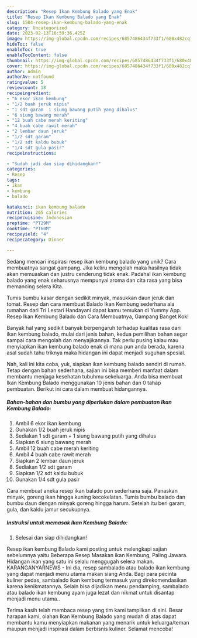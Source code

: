 ```yaml
---
description: "Resep Ikan Kembung Balado yang Enak"
title: "Resep Ikan Kembung Balado yang Enak"
slug: 1584-resep-ikan-kembung-balado-yang-enak
category: Uncategorized
date: 2023-02-13T16:59:36.425Z
image: https://img-global.cpcdn.com/recipes/6857486434f733f1/680x482cq70/ikan-kembung-balado-foto-resep-utama.jpg
hideToc: false
enableToc: true
enableTocContent: false
thumbnail: https://img-global.cpcdn.com/recipes/6857486434f733f1/680x482cq70/ikan-kembung-balado-foto-resep-utama.jpg
cover: https://img-global.cpcdn.com/recipes/6857486434f733f1/680x482cq70/ikan-kembung-balado-foto-resep-utama.jpg
author: Admin
authorAv: notfound
ratingvalue: 5
reviewcount: 18
recipeingredient:
- "6 ekor ikan kembung"
- "1/2 buah jeruk nipis"
- "1 sdt garam  1 siung bawang putih yang dihalus"
- "6 siung bawang merah"
- "12 buah cabe merah keriting"
- "4 buah cabe rawit merah"
- "2 lembar daun jeruk"
- "1/2 sdt garam"
- "1/2 sdt kaldu bubuk"
- "1/4 sdt gula pasir"
recipeinstructions:

- "Sudah jadi dan siap dihidangkan!"
categories:
- Resep
tags:
- ikan
- kembung
- balado

katakunci: ikan kembung balado 
nutrition: 265 calories
recipecuisine: Indonesian
preptime: "PT29M"
cooktime: "PT60M"
recipeyield: "4"
recipecategory: Dinner

---
```





Sedang mencari inspirasi resep ikan kembung balado yang unik? Cara membuatnya sangat gampang. Jika keliru mengolah maka hasilnya tidak akan memuaskan dan justru cenderung tidak enak. Padahal ikan kembung balado yang enak seharusnya mempunyai aroma dan cita rasa yang bisa memancing selera Kita.





Tumis bumbu kasar dengan sedikit minyak, masukkan daun jeruk dan tomat. Resep dan cara membuat Balado Ikan Kembung sederhana ala rumahan dari Tri Lestari Handayani dapat kamu temukan di Yummy App. Resep Ikan Kembung Balado dan Cara Membuatnya, Gampang Banget Kok!

Banyak hal yang sedikit banyak berpengaruh terhadap kualitas rasa dari ikan kembung balado, mulai dari jenis bahan, kedua pemilihan bahan segar sampai cara mengolah dan menyajikannya. Tak perlu pusing kalau mau menyiapkan ikan kembung balado enak di mana pun anda berada, karena asal sudah tahu triknya maka hidangan ini dapat menjadi suguhan spesial.






Nah, kali ini kita coba, yuk, siapkan ikan kembung balado sendiri di rumah. Tetap dengan bahan sederhana, sajian ini bisa memberi manfaat dalam membantu menjaga kesehatan tubuhmu sekeluarga. Anda bisa membuat Ikan Kembung Balado menggunakan 10 jenis bahan dan 0 tahap pembuatan. Berikut ini cara dalam membuat hidangannya.

<!--inarticleads1-->

##### Bahan-bahan dan bumbu yang diperlukan dalam pembuatan Ikan Kembung Balado:

1. Ambil 6 ekor ikan kembung
1. Gunakan 1/2 buah jeruk nipis
1. Sediakan 1 sdt garam + 1 siung bawang putih yang dihalus
1. Siapkan 6 siung bawang merah
1. Ambil 12 buah cabe merah keriting
1. Ambil 4 buah cabe rawit merah
1. Siapkan 2 lembar daun jeruk
1. Sediakan 1/2 sdt garam
1. Siapkan 1/2 sdt kaldu bubuk
1. Gunakan 1/4 sdt gula pasir


Cara membuat aneka resep ikan balado pun sederhana saja. Panaskan minyak, goreng ikan hingga kuning kecokelatan. Tumis bumbu balado dan bumbu daun dengan minyak goreng hingga harum. Setelah itu beri garam, gula, dan kaldu jamur secukupnya. 

<!--inarticleads2-->

##### Instruksi untuk memasak Ikan Kembung Balado:


1. Selesai dan siap dihidangkan!

Resep ikan kembung Balado kami posting untuk melengkapi sajian sebelumnya yaitu Beberapa Resep Masakan ikan Kembung, Paling Jawara. Hidangan ikan yang satu ini selalu menggugah selera makan. KARANGANYARNEWS - Ini dia, resep sambalado atau balado ikan kembung yang dapat menjadi menu utama makan siang Anda. Bagi para pecinta kuliner pedas, sambalado ikan kembung termasuk yang direkomendasikan karena kenikmatannya. Selain bisa dijadikan menu pendamping, sambalado atau balado ikan kembung ayam juga lezat dan nikmat untuk disantap menjadi menu utama.. 

Terima kasih telah membaca resep yang tim kami tampilkan di sini. Besar harapan kami, olahan Ikan Kembung Balado yang mudah di atas dapat membantu kamu menyiapkan makanan yang menarik untuk keluarga/teman maupun menjadi inspirasi dalam berbisnis kuliner. Selamat mencoba!
